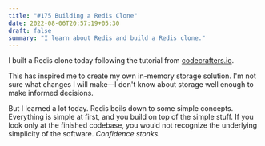 ```yaml
---
title: "#175 Building a Redis Clone"
date: 2022-08-06T20:57:19+05:30
draft: false
summary: "I learn about Redis and build a Redis clone."
---
```


I built a Redis clone today following the tutorial from [codecrafters.io](https://codecrafters.io/).

This has inspired me to create my own in-memory storage solution. I'm not sure what changes I will make—I don't know about storage well enough to make informed decisions.

But I learned a lot today. Redis boils down to some simple concepts. Everything is simple at first, and you build on top of the simple stuff. If you look only at the finished codebase, you would not recognize the underlying simplicity of the software. _Confidence stonks._
